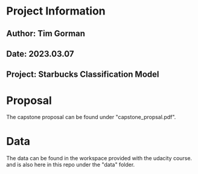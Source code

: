 # Project Information
## Author: Tim Gorman
## Date: 2023.03.07
## Project: Starbucks Classification Model

# Proposal

The capstone proposal can be found under "capstone_propsal.pdf".

# Data

The data can be found in the workspace provided with the udacity course. and is also here in this repo under the "data" folder.